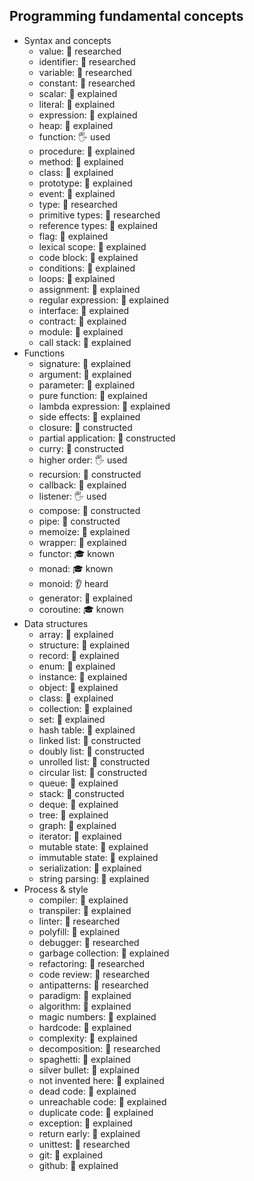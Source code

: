 ## Programming fundamental concepts

- Syntax and concepts
  - value: 🔬 researched
  - identifier: 🔬 researched
  - variable: 🔬 researched
  - constant: 🔬 researched
  - scalar: 🙋 explained
  - literal: 🙋 explained
  - expression: 🙋 explained
  - heap: 🙋 explained
  - function: 🖐️ used
  - procedure: 🙋 explained
  - method: 🙋 explained
  - class: 🙋 explained
  - prototype: 🙋 explained
  - event: 🙋 explained
  - type: 🔬 researched
  - primitive types: 🔬 researched
  - reference types: 🙋 explained
  - flag: 🙋 explained
  - lexical scope: 🙋 explained
  - code block: 🙋 explained
  - conditions: 🙋 explained
  - loops: 🙋 explained
  - assignment: 🙋 explained
  - regular expression: 🙋 explained
  - interface: 🙋 explained
  - contract: 🙋 explained
  - module: 🙋 explained
  - call stack: 🙋 explained
- Functions
  - signature: 🙋 explained
  - argument: 🙋 explained
  - parameter: 🙋 explained
  - pure function: 🙋 explained
  - lambda expression: 🙋 explained
  - side effects: 🙋 explained
  - closure: 🚀 constructed
  - partial application: 🚀 constructed
  - curry: 🚀 constructed
  - higher order: 🖐️ used
  - recursion: 🚀 constructed
  - callback: 🙋 explained
  - listener: 🖐️ used
  - compose: 🚀 constructed
  - pipe: 🚀 constructed
  - memoize: 🙋 explained
  - wrapper: 🙋 explained
  - functor: 🎓 known
  - monad: 🎓 known
  - monoid: 👂 heard
  - generator: 🙋 explained
  - coroutine: 🎓 known
- Data structures
  - array: 🙋 explained
  - structure: 🙋 explained
  - record: 🙋 explained
  - enum: 🙋 explained
  - instance: 🙋 explained
  - object: 🙋 explained
  - class: 🙋 explained
  - collection: 🙋 explained
  - set: 🙋 explained
  - hash table: 🙋 explained
  - linked list: 🚀 constructed
  - doubly list: 🚀 constructed
  - unrolled list: 🚀 constructed
  - circular list: 🚀 constructed
  - queue: 🙋 explained
  - stack: 🚀 constructed
  - deque: 🙋 explained
  - tree: 🙋 explained
  - graph: 🙋 explained
  - iterator: 🙋 explained
  - mutable state: 🙋 explained
  - immutable state: 🙋 explained
  - serialization: 🙋 explained
  - string parsing: 🙋 explained
- Process & style
  - compiler: 🙋 explained
  - transpiler: 🙋 explained
  - linter: 🔬 researched
  - polyfill: 🙋 explained
  - debugger: 🔬 researched
  - garbage collection: 🙋 explained
  - refactoring: 🔬 researched
  - code review: 🔬 researched
  - antipatterns: 🔬 researched
  - paradigm: 🙋 explained
  - algorithm: 🙋 explained
  - magic numbers: 🙋 explained
  - hardcode: 🙋 explained
  - complexity: 🙋 explained
  - decomposition: 🔬 researched
  - spaghetti: 🙋 explained
  - silver bullet: 🙋 explained
  - not invented here: 🙋 explained
  - dead code: 🙋 explained
  - unreachable code: 🙋 explained
  - duplicate code: 🙋 explained
  - exception: 🙋 explained
  - return early: 🙋 explained
  - unittest: 🔬 researched
  - git: 🙋 explained
  - github: 🙋 explained
